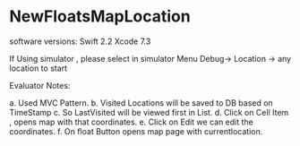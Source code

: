 # NewFloatsMapLocation


software versions:
Swift 2.2
Xcode 7.3

If Using simulator , please select in simulator Menu Debug-> Location -> any location to start

Evaluator Notes:

a. Used MVC Pattern.
b. Visited Locations will be saved to DB based on TimeStamp
c. So LastVisited will be viewed first in List.
d. Click on Cell Item , opens map with that coordinates.
e. Click on Edit we can edit the coordinates.
f. On float Button opens map page with currentlocation.
